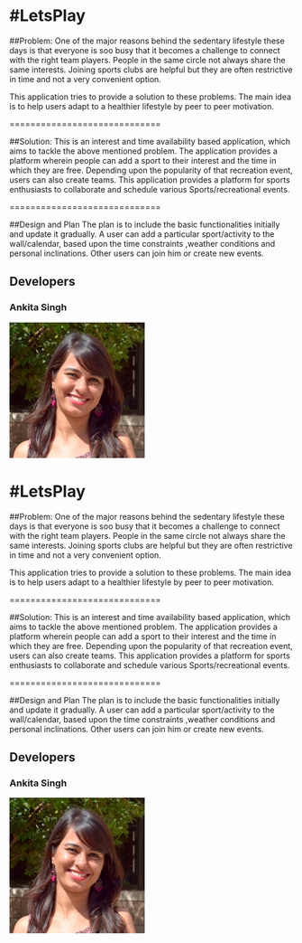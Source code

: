#LetsPlay
=============================


##Problem:
One of the major reasons behind the sedentary lifestyle these days is that everyone is soo busy that it becomes a challenge to connect with the right team players. People in the same circle not always share the same interests. Joining sports clubs are helpful but they are often restrictive in time and not a very convenient option.

This application tries to provide a solution to these problems. The main idea is to help users adapt to a healthier lifestyle by peer to peer motivation. 

=============================

##Solution:
This is an interest and time availability based application, which aims to tackle the above mentioned problem. The application provides a platform wherein people can add a sport to their interest and the time in which they are free. Depending upon the popularity of that recreation event, users can also create teams. This application provides a platform for sports enthusiasts to collaborate and schedule various Sports/recreational events. 

=============================

##Design and Plan
The plan is to include the basic functionalities initially and update it gradually. A user can add a particular sport/activity to the wall/calendar, based upon the time constraints ,weather conditions and personal inclinations. Other users can join him or create new events. 


## Developers

### Ankita Singh
![Ankita Singh](src/main/webapp/images/singh_ankita.jpg)

#LetsPlay
=============================


##Problem:
One of the major reasons behind the sedentary lifestyle these days is that everyone is soo busy that it becomes a challenge to connect with the right team players. People in the same circle not always share the same interests. Joining sports clubs are helpful but they are often restrictive in time and not a very convenient option.

This application tries to provide a solution to these problems. The main idea is to help users adapt to a healthier lifestyle by peer to peer motivation. 

=============================

##Solution:
This is an interest and time availability based application, which aims to tackle the above mentioned problem. The application provides a platform wherein people can add a sport to their interest and the time in which they are free. Depending upon the popularity of that recreation event, users can also create teams. This application provides a platform for sports enthusiasts to collaborate and schedule various Sports/recreational events. 

=============================

##Design and Plan
The plan is to include the basic functionalities initially and update it gradually. A user can add a particular sport/activity to the wall/calendar, based upon the time constraints ,weather conditions and personal inclinations. Other users can join him or create new events. 


## Developers

### Ankita Singh
![Ankita Singh](src/main/webapp/images/singh_ankita.jpg)

